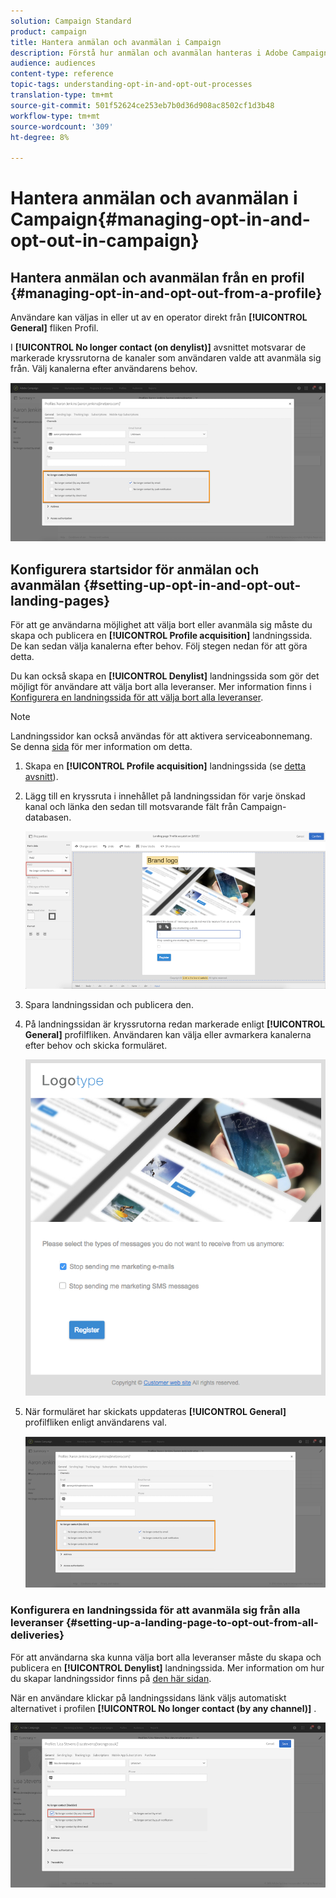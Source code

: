 ```yaml
---
solution: Campaign Standard
product: campaign
title: Hantera anmälan och avanmälan i Campaign
description: Förstå hur anmälan och avanmälan hanteras i Adobe Campaign.
audience: audiences
content-type: reference
topic-tags: understanding-opt-in-and-opt-out-processes
translation-type: tm+mt
source-git-commit: 501f52624ce253eb7b0d36d908ac8502cf1d3b48
workflow-type: tm+mt
source-wordcount: '309'
ht-degree: 8%

---
```



# Hantera anmälan och avanmälan i Campaign{#managing-opt-in-and-opt-out-in-campaign}

## Hantera anmälan och avanmälan från en profil {#managing-opt-in-and-opt-out-from-a-profile}

Användare kan väljas in eller ut av en operator direkt från **[!UICONTROL General]** fliken Profil.

I **[!UICONTROL No longer contact (on denylist)]** avsnittet motsvarar de markerade kryssrutorna de kanaler som användaren valde att avanmäla sig från. Välj kanalerna efter användarens behov.

![](assets/optin_landingpage_3.png)

## Konfigurera startsidor för anmälan och avanmälan {#setting-up-opt-in-and-opt-out-landing-pages}

För att ge användarna möjlighet att välja bort eller avanmäla sig måste du skapa och publicera en **[!UICONTROL Profile acquisition]** landningssida. De kan sedan välja kanalerna efter behov. Följ stegen nedan för att göra detta.

Du kan också skapa en **[!UICONTROL Denylist]** landningssida som gör det möjligt för användare att välja bort alla leveranser. Mer information finns i [Konfigurera en landningssida för att välja bort alla leveranser](#setting-up-a-landing-page-to-opt-out-from-all-deliveries).

>[!NOTE]
>
>Landningssidor kan också användas för att aktivera serviceabonnemang. Se denna [sida](../../channels/using/configuring-landing-page.md#linking-a-landing-page-to-a-service) för mer information om detta.

1. Skapa en **[!UICONTROL Profile acquisition]** landningssida (se [detta avsnitt](../../channels/using/getting-started-with-landing-pages.md)).
1. Lägg till en kryssruta i innehållet på landningssidan för varje önskad kanal och länka den sedan till motsvarande fält från Campaign-databasen.

   ![](assets/optin_landingpage_1.png)

1. Spara landningssidan och publicera den.
1. På landningssidan är kryssrutorna redan markerade enligt **[!UICONTROL General]** profilfliken. Användaren kan välja eller avmarkera kanalerna efter behov och skicka formuläret.

   ![](assets/optin_landingpage_2.png)

1. När formuläret har skickats uppdateras **[!UICONTROL General]** profilfliken enligt användarens val.

   ![](assets/optin_landingpage_3.png)

### Konfigurera en landningssida för att avanmäla sig från alla leveranser {#setting-up-a-landing-page-to-opt-out-from-all-deliveries}

För att användarna ska kunna välja bort alla leveranser måste du skapa och publicera en **[!UICONTROL Denylist]** landningssida. Mer information om hur du skapar landningssidor finns på [den här sidan](../../channels/using/getting-started-with-landing-pages.md).

När en användare klickar på landningssidans länk väljs automatiskt alternativet i profilen **[!UICONTROL No longer contact (by any channel)]** .

![](assets/blocklisting_allchannels.png)

